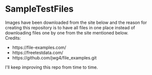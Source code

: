 # SampleTestFiles

Images have been downloaded from the site below and the reason for creating this repository is to have all files in one place instead of downloading files one by one from the site mentioned below.
<br />
Credits:
<ul>
  <li>
    https://file-examples.com/
  </li>
  <li>
    https://freetestdata.com/
  </li>
  <li>
    https://github.com/jwg4/file_examples.git
  </li>
</ul>

I'll keep improving this repo from time to time.
